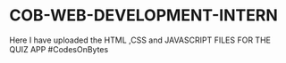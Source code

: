 # COB-WEB-DEVELOPMENT-INTERN     
Here I have uploaded the HTML ,CSS and JAVASCRIPT FILES FOR THE QUIZ APP
#CodesOnBytes 
